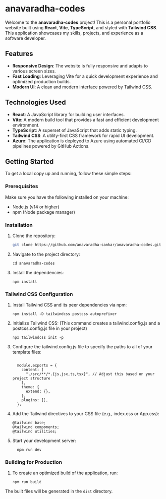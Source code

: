 # anavaradha-codes

Welcome to the **anavaradha-codes** project! This is a personal portfolio website built using **React**, **Vite**, **TypeScript**, and styled with **Tailwind CSS**. This application showcases my skills, projects, and experience as a software developer.

## Features

- **Responsive Design**: The website is fully responsive and adapts to various screen sizes.
- **Fast Loading**: Leveraging Vite for a quick development experience and optimized production builds.
- **Modern UI**: A clean and modern interface powered by Tailwind CSS.

## Technologies Used

- **React**: A JavaScript library for building user interfaces.
- **Vite**: A modern build tool that provides a fast and efficient development environment.
- **TypeScript**: A superset of JavaScript that adds static typing.
- **Tailwind CSS**: A utility-first CSS framework for rapid UI development.
- **Azure**: The application is deployed to Azure using automated CI/CD pipelines powered by GitHub Actions.

## Getting Started

To get a local copy up and running, follow these simple steps:

### Prerequisites

Make sure you have the following installed on your machine:

- Node.js (v14 or higher)
- npm (Node package manager)

### Installation

1. Clone the repository:
   ```bash
   git clone https://github.com/anavaradha-sankar/anavaradha-codes.git
2. Navigate to the project directory:
    ```
    cd anavaradha-codes
    
3. Install the dependencies:
    ```
    npm install
    
### Tailwind CSS Configuration
1. Install Tailwind CSS and its peer dependencies via npm:
      ```
    npm install -D tailwindcss postcss autoprefixer
2. Initialize Tailwind CSS: (This command creates a tailwind.config.js and a postcss.config.js file in your project)
    ```
    npx tailwindcss init -p

3. Configure the tailwind.config.js file to specify the paths to all of your template files:
    ```
      
      module.exports = {
        content: [
          "./src/**/*.{js,jsx,ts,tsx}", // Adjust this based on your project structure
        ],
        theme: {
          extend: {},
        },
        plugins: [],
      };

4. Add the Tailwind directives to your CSS file (e.g., index.css or App.css):
    ```
    @tailwind base;
    @tailwind components;
    @tailwind utilities;

5. Start your development server:
    ```
      npm run dev

### Building for Production

1. To create an optimized build of the application, run:
    ```
    npm run build

The built files will be generated in the `dist` directory.
